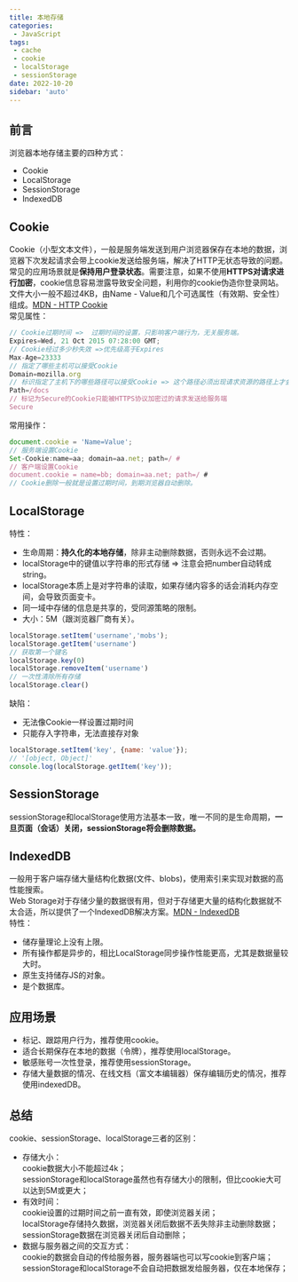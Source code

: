 ```yaml
---
title: 本地存储
categories:
 - JavaScript
tags:
 - cache
 - cookie
 - localStorage
 - sessionStorage
date: 2022-10-20
sidebar: 'auto'
---
```

## 前言
浏览器本地存储主要的四种方式：
* Cookie
* LocalStorage
* SessionStorage
* IndexedDB

## Cookie
Cookie（小型文本文件），一般是服务端发送到用户浏览器保存在本地的数据，浏览器下次发起请求会带上cookie发送给服务端，解决了HTTP无状态导致的问题。<br/>
常见的应用场景就是**保持用户登录状态**。需要注意，如果不使用**HTTPS对请求进行加密**，cookie信息容易泄露导致安全问题，利用你的cookie伪造你登录网站。<br/>
文件大小一般不超过4KB，由Name - Value和几个可选属性（有效期、安全性）组成。[MDN - HTTP Cookie](https://developer.mozilla.org/zh-CN/docs/Web/HTTP/Cookies)<br/>
常见属性：
```js
// Cookie过期时间 =>  过期时间的设置，只影响客户端行为，无关服务端。
Expires=Wed, 21 Oct 2015 07:28:00 GMT;
// Cookie经过多少秒失效 =>优先级高于Expires
Max-Age=23333
// 指定了哪些主机可以接受Cookie
Domain=mozilla.org
// 标识指定了主机下的哪些路径可以接受Cookie => 这个路径必须出现请求资源的路径上才会发送Cookie
Path=/docs
// 标记为Secure的Cookie只能被HTTPS协议加密过的请求发送给服务端
Secure
```
常用操作：
```js
document.cookie = 'Name=Value';
// 服务端设置Cookie
Set-Cookie:name=aa; domain=aa.net; path=/ # 
// 客户端设置Cookie
document.cookie = name=bb; domain=aa.net; path=/ # 
// Cookie删除一般就是设置过期时间，到期浏览器自动删除。
```

## LocalStorage
特性：
* 生命周期：**持久化的本地存储**，除非主动删除数据，否则永远不会过期。
* localStorage中的键值以字符串的形式存储 => 注意会把number自动转成string。
* localStorage本质上是对字符串的读取，如果存储内容多的话会消耗内存空间，会导致页面变卡。
* 同一域中存储的信息是共享的，受同源策略的限制。
* 大小：5M（跟浏览器厂商有关）。
```js
localStorage.setItem('username','mobs');
localStorage.getItem('username')
// 获取第一个键名
localStorage.key(0) 
localStorage.removeItem('username')
// 一次性清除所有存储
localStorage.clear()
```
缺陷：
* 无法像Cookie一样设置过期时间
* 只能存入字符串，无法直接存对象
```js
localStorage.setItem('key', {name: 'value'});
// '[object, Object]'
console.log(localStorage.getItem('key')); 
```

## SessionStorage
sessionStorage和localStorage使用方法基本一致，唯一不同的是生命周期，**一旦页面（会话）关闭，sessionStorage将会删除数据。**

## IndexedDB
一般用于客户端存储大量结构化数据(文件、blobs)，使用索引来实现对数据的高性能搜索。<br/>
Web Storage对于存储少量的数据很有用，但对于存储更大量的结构化数据就不太合适，所以提供了一个IndexedDB解决方案。[MDN - IndexedDB](https://developer.mozilla.org/zh-CN/docs/Web/API/IndexedDB_API)<br/>
特性：
* 储存量理论上没有上限。
* 所有操作都是异步的，相比LocalStorage同步操作性能更高，尤其是数据量较大时。
* 原生支持储存JS的对象。
* 是个数据库。

## 应用场景
* 标记、跟踪用户行为，推荐使用cookie。
* 适合长期保存在本地的数据（令牌），推荐使用localStorage。
* 敏感账号一次性登录，推荐使用sessionStorage。
* 存储大量数据的情况、在线文档（富文本编辑器）保存编辑历史的情况，推荐使用indexedDB。

## 总结
cookie、sessionStorage、localStorage三者的区别：
* 存储大小：<br/>
  cookie数据大小不能超过4k；<br/>
  sessionStorage和localStorage虽然也有存储大小的限制，但比cookie大可以达到5M或更大；
* 有效时间：<br/>
  cookie设置的过期时间之前一直有效，即使浏览器关闭；<br/>
  localStorage存储持久数据，浏览器关闭后数据不丢失除非主动删除数据；<br/>
  sessionStorage数据在浏览器关闭后自动删除；
* 数据与服务器之间的交互方式：<br/>
  cookie的数据会自动的传给服务器，服务器端也可以写cookie到客户端；<br/>
  sessionStorage和localStorage不会自动把数据发给服务器，仅在本地保存；